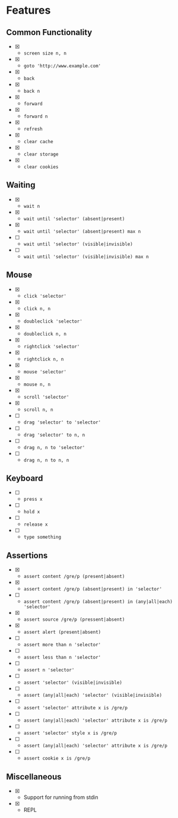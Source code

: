 # Features

## Common Functionality

- [x] - `screen size n, n`
- [x] - `goto 'http://www.example.com'`
- [x] - `back`
- [x] - `back n`
- [x] - `forward`
- [x] - `forward n`
- [x] - `refresh`
- [x] - `clear cache`
- [x] - `clear storage`
- [x] - `clear cookies`

## Waiting

- [x] - `wait n`
- [x] - `wait until 'selector' (absent|present)`
- [x] - `wait until 'selector' (absent|present) max n`
- [ ] - `wait until 'selector' (visible|invisible)`
- [ ] - `wait until 'selector' (visible|invisible) max n`

## Mouse

- [x] - `click 'selector'`
- [x] - `click n, n`
- [x] - `doubleclick 'selector'`
- [x] - `doubleclick n, n`
- [x] - `rightclick 'selector'`
- [x] - `rightclick n, n`
- [x] - `mouse 'selector'`
- [x] - `mouse n, n`
- [x] - `scroll 'selector'`
- [x] - `scroll n, n`
- [ ] - `drag 'selector' to 'selector'`
- [ ] - `drag 'selector' to n, n`
- [ ] - `drag n, n to 'selector'`
- [ ] - `drag n, n to n, n`

## Keyboard

- [ ] - `press x`
- [ ] - `hold x`
- [ ] - `release x`
- [ ] - `type something`

## Assertions

- [x] - `assert content /gre/p (present|absent)`
- [x] - `assert content /gre/p (absent|present) in 'selector'`
- [ ] - `assert content /gre/p (absent|present) in (any|all|each) 'selector'`
- [x] - `assert source /gre/p (pressent|absent)`
- [x] - `assert alert (present|absent)`
- [ ] - `assert more than n 'selector'`
- [ ] - `assert less than n 'selector'`
- [ ] - `assert n 'selector'`
- [ ] - `assert 'selector' (visible|invisible)`
- [ ] - `assert (any|all|each) 'selector' (visible|invisible)`
- [ ] - `assert 'selector' attribute x is /gre/p`
- [ ] - `assert (any|all|each) 'selector' attribute x is /gre/p`
- [ ] - `assert 'selector' style x is /gre/p`
- [ ] - `assert (any|all|each) 'selector' attribute x is /gre/p`
- [ ] - `assert cookie x is /gre/p`

## Miscellaneous

- [x] - Support for running from stdin
- [x] - REPL
